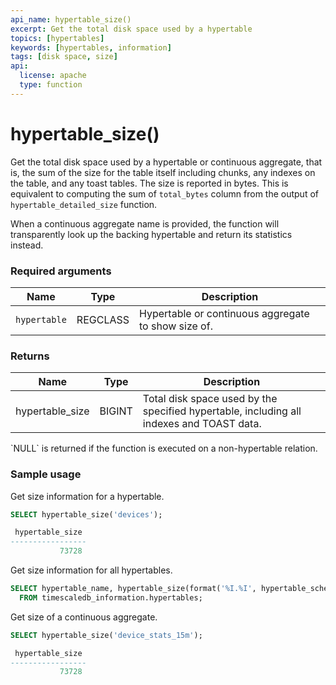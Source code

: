 ```yaml
---
api_name: hypertable_size()
excerpt: Get the total disk space used by a hypertable
topics: [hypertables]
keywords: [hypertables, information]
tags: [disk space, size]
api:
  license: apache
  type: function
---
```


# hypertable_size()  

Get the total disk space used by a hypertable or continuous aggregate,
that is, the sum of the size for the table itself including chunks,
any indexes on the table, and any toast tables. The size is reported
in bytes. This is equivalent to computing the sum of `total_bytes`
column from the output of `hypertable_detailed_size` function.

<Highlight type="tip">
When a continuous aggregate name is provided, the function will
transparently look up the backing hypertable and return its statistics
instead.

</Highlight>

### Required arguments

|Name|Type|Description|
|---|---|---|
| `hypertable` | REGCLASS | Hypertable or continuous aggregate to show size of. |

### Returns

|Name|Type|Description|
|---|---|---|
|hypertable_size| BIGINT | Total disk space used by the specified hypertable, including all indexes and TOAST data. |

<Highlight type="tip">
`NULL` is returned if the function is executed on a non-hypertable relation.
</Highlight>

### Sample usage

Get size information for a hypertable.

```sql
SELECT hypertable_size('devices');

 hypertable_size
-----------------
           73728
```

Get size information for all hypertables.

```sql
SELECT hypertable_name, hypertable_size(format('%I.%I', hypertable_schema, hypertable_name)::regclass)
  FROM timescaledb_information.hypertables;
```

Get size of a continuous aggregate.

```sql
SELECT hypertable_size('device_stats_15m');

 hypertable_size
-----------------
           73728
```
